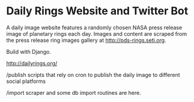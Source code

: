 # Daily Rings Website and Twitter Bot

A daily image website features a randomly chosen NASA press release image of planetary rings each day. Images and content are scraped from the press release ring images gallery at http://pds-rings.seti.org. 

Build with Django. 

http://dailyrings.org/

/publish
scripts that rely on cron to publish the daily image to different social platforms

/import 
scraper and some db import routines are here. 


